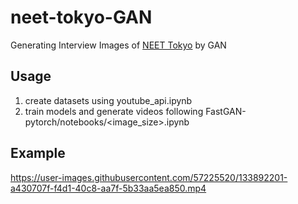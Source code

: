 # neet-tokyo-GAN

Generating Interview Images of [NEET Tokyo](https://www.youtube.com/c/neet-tokyo) by GAN

## Usage
1. create datasets using youtube_api.ipynb
2. train models and generate videos following FastGAN-pytorch/notebooks/<image_size>.ipynb

## Example
https://user-images.githubusercontent.com/57225520/133892201-a430707f-f4d1-40c8-aa7f-5b33aa5ea850.mp4

